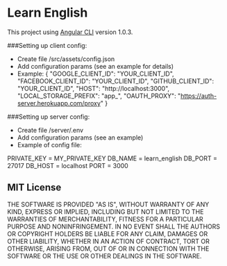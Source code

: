 # Learn English

This project using [Angular CLI](https://github.com/angular/angular-cli) version 1.0.3.

###Setting up client config:

- Create file /src/assets/config.json
- Add configuration params (see an example for details)
- Example: {
             "GOOGLE_CLIENT_ID": "YOUR_CLIENT_ID",
             "FACEBOOK_CLIENT_ID": "YOUR_CLIENT_ID",
             "GITHUB_CLIENT_ID": "YOUR_CLIENT_ID",
             "HOST": "http://localhost:3000",
             "LOCAL_STORAGE_PREFIX": "app_",
             "OAUTH_PROXY": "https://auth-server.herokuapp.com/proxy" 
           }


###Setting up server config:

- Create file /server/.env
- Add configuration params (see an example)
- Example of config file:

PRIVATE_KEY = MY_PRIVATE_KEY
DB_NAME = learn_english
DB_PORT = 27017
DB_HOST = localhost
PORT = 3000

## MIT License

THE SOFTWARE IS PROVIDED "AS IS", WITHOUT WARRANTY OF ANY KIND, EXPRESS OR
IMPLIED, INCLUDING BUT NOT LIMITED TO THE WARRANTIES OF MERCHANTABILITY,
FITNESS FOR A PARTICULAR PURPOSE AND NONINFRINGEMENT. IN NO EVENT SHALL THE
AUTHORS OR COPYRIGHT HOLDERS BE LIABLE FOR ANY CLAIM, DAMAGES OR OTHER
LIABILITY, WHETHER IN AN ACTION OF CONTRACT, TORT OR OTHERWISE, ARISING FROM,
OUT OF OR IN CONNECTION WITH THE SOFTWARE OR THE USE OR OTHER DEALINGS IN THE
SOFTWARE.
